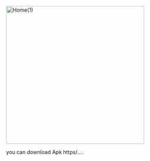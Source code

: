 <img width="375" alt="Home(1)" src="https://github.com/user-attachments/assets/13c5c696-80ba-4d65-bb63-0ad2f880941e">






you can download Apk 
https/....

